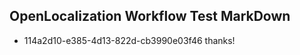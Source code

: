 ## OpenLocalization Workflow Test MarkDown
* 114a2d10-e385-4d13-822d-cb3990e03f46 thanks!

<!--HONumber=Aug16_HO4-->


